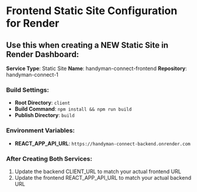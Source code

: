 # Frontend Static Site Configuration for Render

## Use this when creating a NEW Static Site in Render Dashboard:

**Service Type**: Static Site
**Name**: handyman-connect-frontend
**Repository**: handyman-connect-1

### Build Settings:
- **Root Directory**: `client`
- **Build Command**: `npm install && npm run build`
- **Publish Directory**: `build`

### Environment Variables:
- **REACT_APP_API_URL**: `https://handyman-connect-backend.onrender.com`

### After Creating Both Services:
1. Update the backend CLIENT_URL to match your actual frontend URL
2. Update the frontend REACT_APP_API_URL to match your actual backend URL
